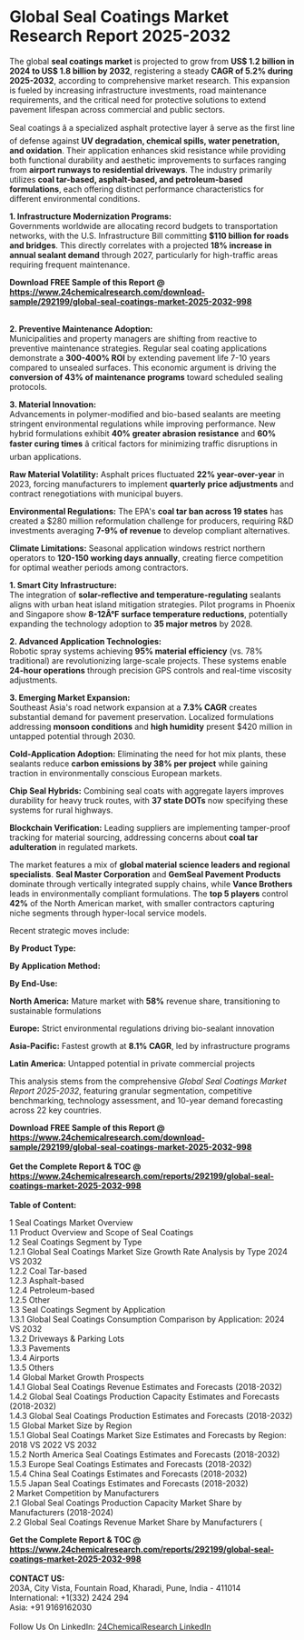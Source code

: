 <h1>Global Seal Coatings Market Research Report 2025-2032</h1><p>The global <strong>seal coatings market</strong> is projected to grow from <strong>US$ 1.2 billion in 2024 to US$ 1.8 billion by 2032</strong>, registering a steady <strong>CAGR of 5.2% during 2025-2032</strong>, according to comprehensive market research. This expansion is fueled by increasing infrastructure investments, road maintenance requirements, and the critical need for protective solutions to extend pavement lifespan across commercial and public sectors.</p><p>Seal coatings â a specialized asphalt protective layer â serve as the first line of defense against <strong>UV degradation, chemical spills, water penetration, and oxidation</strong>. Their application enhances skid resistance while providing both functional durability and aesthetic improvements to surfaces ranging from <strong>airport runways to residential driveways</strong>. The industry primarily utilizes <strong>coal tar-based, asphalt-based, and petroleum-based formulations</strong>, each offering distinct performance characteristics for different environmental conditions.</p><p><strong>1. Infrastructure Modernization Programs:</strong><br>
Governments worldwide are allocating record budgets to transportation networks, with the U.S. Infrastructure Bill committing <strong>$110 billion for roads and bridges</strong>. This directly correlates with a projected <strong>18% increase in annual sealant demand</strong> through 2027, particularly for high-traffic areas requiring frequent maintenance.</p><div><b>Download FREE Sample of this Report @ 
            <a href="https://www.24chemicalresearch.com/download-sample/292199/global-seal-coatings-market-2025-2032-998">
            https://www.24chemicalresearch.com/download-sample/292199/global-seal-coatings-market-2025-2032-998</a></b></div><br><p><strong>2. Preventive Maintenance Adoption:</strong><br>
Municipalities and property managers are shifting from reactive to preventive maintenance strategies. Regular seal coating applications demonstrate a <strong>300-400% ROI</strong> by extending pavement life 7-10 years compared to unsealed surfaces. This economic argument is driving the <strong>conversion of 43% of maintenance programs</strong> toward scheduled sealing protocols.</p><p><strong>3. Material Innovation:</strong><br>
Advancements in polymer-modified and bio-based sealants are meeting stringent environmental regulations while improving performance. New hybrid formulations exhibit <strong>40% greater abrasion resistance</strong> and <strong>60% faster curing times</strong> â critical factors for minimizing traffic disruptions in urban applications.</p><p><strong>Raw Material Volatility:</strong> Asphalt prices fluctuated <strong>22% year-over-year</strong> in 2023, forcing manufacturers to implement <strong>quarterly price adjustments</strong> and contract renegotiations with municipal buyers.</p><p><strong>Environmental Regulations:</strong> The EPA's <strong>coal tar ban across 19 states</strong> has created a $280 million reformulation challenge for producers, requiring R&amp;D investments averaging <strong>7-9% of revenue</strong> to develop compliant alternatives.</p><p><strong>Climate Limitations:</strong> Seasonal application windows restrict northern operators to <strong>120-150 working days annually</strong>, creating fierce competition for optimal weather periods among contractors.</p><p><strong>1. Smart City Infrastructure:</strong><br>
The integration of <strong>solar-reflective and temperature-regulating</strong> sealants aligns with urban heat island mitigation strategies. Pilot programs in Phoenix and Singapore show <strong>8-12Â°F surface temperature reductions</strong>, potentially expanding the technology adoption to <strong>35 major metros</strong> by 2028.</p><p><strong>2. Advanced Application Technologies:</strong><br>
Robotic spray systems achieving <strong>95% material efficiency</strong> (vs. 78% traditional) are revolutionizing large-scale projects. These systems enable <strong>24-hour operations</strong> through precision GPS controls and real-time viscosity adjustments.</p><p><strong>3. Emerging Market Expansion:</strong><br>
Southeast Asia's road network expansion at a <strong>7.3% CAGR</strong> creates substantial demand for pavement preservation. Localized formulations addressing <strong>monsoon conditions</strong> and <strong>high humidity</strong> present $420 million in untapped potential through 2030.</p><p><strong>Cold-Application Adoption:</strong> Eliminating the need for hot mix plants, these sealants reduce <strong>carbon emissions by 38% per project</strong> while gaining traction in environmentally conscious European markets.</p><p><strong>Chip Seal Hybrids:</strong> Combining seal coats with aggregate layers improves durability for heavy truck routes, with <strong>37 state DOTs</strong> now specifying these systems for rural highways.</p><p><strong>Blockchain Verification:</strong> Leading suppliers are implementing tamper-proof tracking for material sourcing, addressing concerns about <strong>coal tar adulteration</strong> in regulated markets.</p><p>The market features a mix of <strong>global material science leaders and regional specialists</strong>. <strong>Seal Master Corporation</strong> and <strong>GemSeal Pavement Products</strong> dominate through vertically integrated supply chains, while <strong>Vance Brothers</strong> leads in environmentally compliant formulations. The <strong>top 5 players</strong> control <strong>42%</strong> of the North American market, with smaller contractors capturing niche segments through hyper-local service models.</p><p>Recent strategic moves include:</p><p><strong>By Product Type:</strong></p><p><strong>By Application Method:</strong></p><p><strong>By End-Use:</strong></p><p><strong>North America:</strong> Mature market with <strong>58%</strong> revenue share, transitioning to sustainable formulations</p><p><strong>Europe:</strong> Strict environmental regulations driving bio-sealant innovation</p><p><strong>Asia-Pacific:</strong> Fastest growth at <strong>8.1% CAGR</strong>, led by infrastructure programs</p><p><strong>Latin America:</strong> Untapped potential in private commercial projects</p><p>This analysis stems from the comprehensive <em>Global Seal Coatings Market Report 2025-2032</em>, featuring granular segmentation, competitive benchmarking, technology assessment, and 10-year demand forecasting across 22 key countries.</p><div><b>Download FREE Sample of this Report @ 
            <a href="https://www.24chemicalresearch.com/download-sample/292199/global-seal-coatings-market-2025-2032-998">
            https://www.24chemicalresearch.com/download-sample/292199/global-seal-coatings-market-2025-2032-998</a></b></div><br><div><b>Get the Complete Report & TOC @ 
            <a href="https://www.24chemicalresearch.com/reports/292199/global-seal-coatings-market-2025-2032-998">
            https://www.24chemicalresearch.com/reports/292199/global-seal-coatings-market-2025-2032-998</a></b></div><br>
            <b>Table of Content:</b><p>1 Seal Coatings Market Overview<br />
    1.1 Product Overview and Scope of Seal Coatings<br />
    1.2 Seal Coatings Segment by Type<br />
        1.2.1 Global Seal Coatings Market Size Growth Rate Analysis by Type 2024 VS 2032<br />
        1.2.2 Coal Tar-based<br />
        1.2.3 Asphalt-based<br />
        1.2.4 Petroleum-based<br />
        1.2.5 Other<br />
    1.3 Seal Coatings Segment by Application<br />
        1.3.1 Global Seal Coatings Consumption Comparison by Application: 2024 VS 2032<br />
        1.3.2 Driveways & Parking Lots<br />
        1.3.3 Pavements<br />
        1.3.4 Airports<br />
        1.3.5 Others<br />
    1.4 Global Market Growth Prospects<br />
        1.4.1 Global Seal Coatings Revenue Estimates and Forecasts (2018-2032)<br />
        1.4.2 Global Seal Coatings Production Capacity Estimates and Forecasts (2018-2032)<br />
        1.4.3 Global Seal Coatings Production Estimates and Forecasts (2018-2032)<br />
    1.5 Global Market Size by Region<br />
        1.5.1 Global Seal Coatings Market Size Estimates and Forecasts by Region: 2018 VS 2022 VS 2032<br />
        1.5.2 North America Seal Coatings Estimates and Forecasts (2018-2032)<br />
        1.5.3 Europe Seal Coatings Estimates and Forecasts (2018-2032)<br />
        1.5.4 China Seal Coatings Estimates and Forecasts (2018-2032)<br />
        1.5.5 Japan Seal Coatings Estimates and Forecasts (2018-2032)<br />
2 Market Competition by Manufacturers<br />
    2.1 Global Seal Coatings Production Capacity Market Share by Manufacturers (2018-2024)<br />
    2.2 Global Seal Coatings Revenue Market Share by Manufacturers (</p><div><b>Get the Complete Report & TOC @ 
            <a href="https://www.24chemicalresearch.com/reports/292199/global-seal-coatings-market-2025-2032-998">
            https://www.24chemicalresearch.com/reports/292199/global-seal-coatings-market-2025-2032-998</a></b></div><br><b>CONTACT US:</b><br>
            203A, City Vista, Fountain Road, Kharadi, Pune, India - 411014<br>
            International: +1(332) 2424 294<br>
            Asia: +91 9169162030 <br><br>
            Follow Us On LinkedIn: <a href="https://www.linkedin.com/company/24chemicalresearch/">24ChemicalResearch LinkedIn</a>